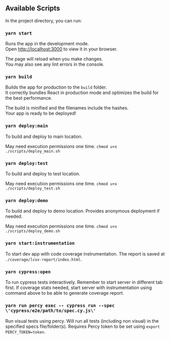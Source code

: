 ## Available Scripts

In the project directory, you can run:

### `yarn start`

Runs the app in the development mode.\
Open [http://localhost:3000](http://localhost:3000) to view it in your browser.

The page will reload when you make changes.\
You may also see any lint errors in the console.

### `yarn build`

Builds the app for production to the `build` folder.\
It correctly bundles React in production mode and optimizes the build for the best performance.

The build is minified and the filenames include the hashes.\
Your app is ready to be deployed!

### `yarn deploy:main`

To build and deploy to main location.

May need execution permissions one time. `chmod u+x ./scripts/deploy_main.sh`

### `yarn deploy:test`

To build and deploy to test location.

May need execution permissions one time. `chmod u+x ./scripts/deploy_test.sh`

### `yarn deploy:demo`

To build and deploy to demo location. Provides anonymous deployment if needed.

May need execution permissions one time. `chmod u+x ./scripts/deploy_demo.sh`

### `yarn start:instrumentation`

To start dev app with code coverage instrumentation. The report is saved at
`./coverage/lcov-report/index.html`.

### `yarn cypress:open`

To run cypress tests interactively. Remember to start server in different tab first. If coverage stats needed, start server with instrumentation using command above to be able to generate coverage report.

### `yarn run percy exec -- cypress run --spec \'cypress/e2e/path/to/spec.cy.js\'`

Run visual tests using percy. Will run all tests (including non visual) in the specified specs file/folder(s). Requires Percy token to be set using `export PERCY_TOKEN=token`.
